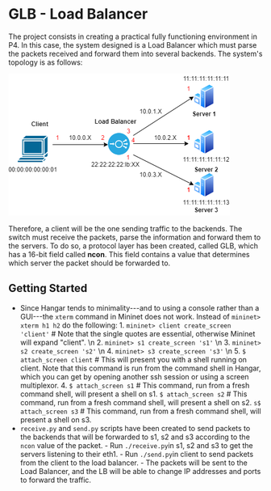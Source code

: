 # GLB - Load Balancer
The project consists in creating a practical fully functioning environment in P4. In this case, the system designed is a Load Balancer which must parse the packets received and forward them into several backends. The system's topology is as follows:

![Topology](images/Topology.png "Topology")

Therefore, a client will be the one sending traffic to the backends. The switch must receive the packets, parse the information and forward them to the servers. To do so, a protocol layer has been created, called GLB, which has a 16-bit field called **ncon**. This field contains a value that determines which server the packet should be forwarded to.

## Getting Started 
* Since Hangar tends to minimality---and to using a console rather than a GUI---the `xterm` command in Mininet does not work. Instead of `mininet> xterm h1 h2` do the following:
        1. `mininet> client create_screen 'client'` # Note that the single quotes are essential, otherwise Mininet will expand "client". \n
        2. `mininet> s1 create_screen 's1'` \n
        3. `mininet> s2 create_screen 's2'` \n
        4. `mininet> s3 create_screen 's3'` \n
        5. `$ attach_screen client` # This will present you with a shell running on client. Note that this command is run from the command shell in Hangar, which you can get by opening another ssh session or using a screen multiplexor.
        4. `$ attach_screen s1` # This command, run from a fresh command shell, will present a shell on s1.
           `$ attach_screen s2` # This command, run from a fresh command shell, will present a shell on s2.
           `s$ attach_screen s3` # This command, run from a fresh command shell, will present a shell on s3.
* `receive.py` and `send.py` scripts have been created to send packets to the backends that will be forwarded to s1, s2 and s3 according to the `ncon` value of the packet.
        - Run `./receive.py`in s1, s2 and s3 to get the servers listening to their eth1.
        - Run `./send.py`in client to send packets from the client to the load balancer.
        - The packets will be sent to the Load Balancer, and the LB will be able to change IP addresses and ports to forward the traffic.